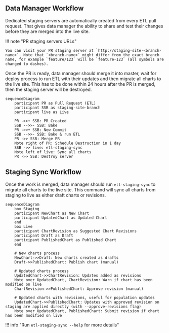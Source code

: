 ## Data Manager Workflow

Dedicated staging servers are automatically created from every ETL pull request. That gives data manager the ability to share and test their changes before they are merged into the live site.

!!! note "PR staging servers URLs"

    You can visit your PR staging server at `http://staging-site-<branch-name>`. Note that `<branch-name>` might differ from the exact branch name, for example `feature/123` will be `feature-123` (all symbols are changed to dashes).

Once the PR is ready, data manager should merge it into master, wait for deploy process to run ETL with their updates and then migrate all charts to the live site. This has to be done within 24 hours after the PR is merged, then the staging server will be destroyed.

```mermaid
sequenceDiagram
    participant PR as Pull Request (ETL)
    participant SSB as staging-site-branch
    participant live as Live

    PR ->>+ SSB: PR Created
    SSB -->>- SSB: Bake
    PR ->>+ SSB: New Commit
    SSB -->>- SSB: Bake & run ETL
    PR ->> SSB: Merge PR
    Note right of PR: Schedule Destruction in 1 day
    SSB ->> live: etl-staging-sync
    Note left of live: Sync all charts
    PR ->> SSB: Destroy server
```

## Staging Sync Workflow

Once the work is merged, data manager should run `etl-staging-sync` to migrate all charts to the live site. This command will sync all charts from staging to live as either draft charts or revisions.

```mermaid
sequenceDiagram
    box Staging
    participant NewChart as New Chart
    participant UpdatedChart as Updated Chart
    end
    box Live
    participant ChartRevision as Suggested Chart Revisions
    participant Draft as Draft
    participant PublishedChart as Published Chart
    end

    # New charts process
    NewChart->>Draft: New charts created as drafts
    Draft->>PublishedChart: Publish chart (manual)

    # Updated charts process
    UpdatedChart->>ChartRevision: Updates added as revisions
    Note over UpdatedChart, ChartRevision: Warn if chart has been modified on live
    ChartRevision->>PublishedChart: Approve revision (manual)

    # Updated charts with revisions, useful for population updates
    UpdatedChart->>PublishedChart: Updates with approved revision on staging are applied directly (with --approve-revisions flag)
    Note over UpdatedChart, PublishedChart: Submit revision if chart has been modified on live
```

!!! info "Run `etl-staging-sync --help` for more details"
